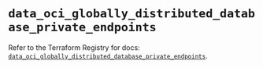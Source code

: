 # `data_oci_globally_distributed_database_private_endpoints`

Refer to the Terraform Registry for docs: [`data_oci_globally_distributed_database_private_endpoints`](https://registry.terraform.io/providers/hashicorp/oci/7.19.0/docs/data-sources/globally_distributed_database_private_endpoints).
